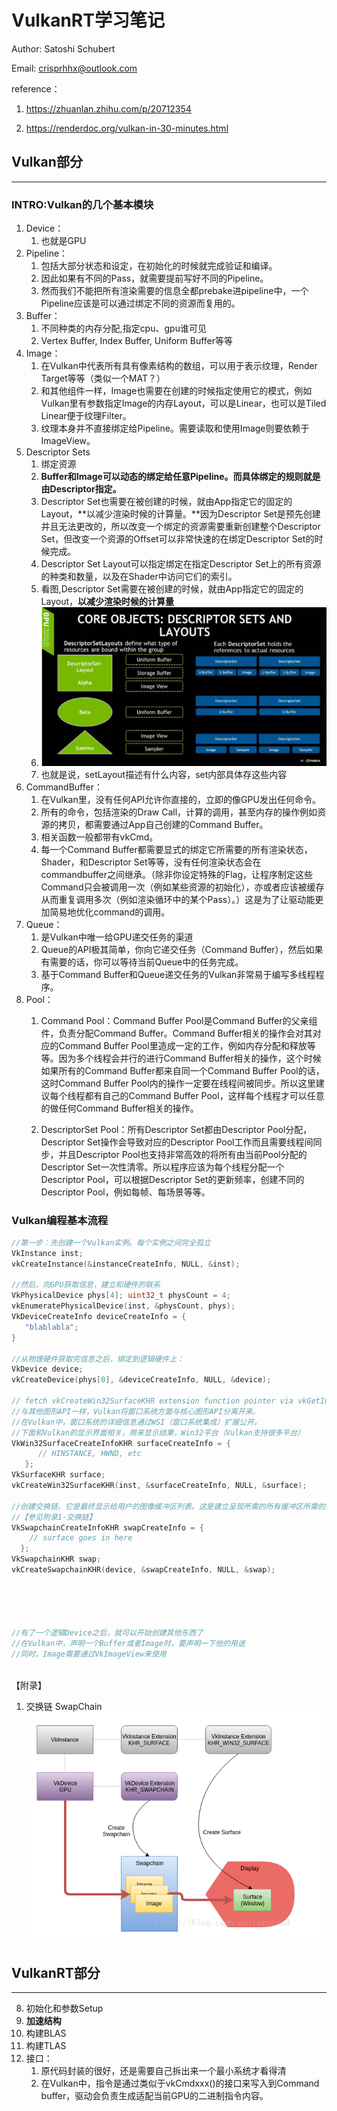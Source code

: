 # VulkanRT学习笔记

Author: Satoshi Schubert

Email: crisprhhx@outlook.com

reference：

1. <https://zhuanlan.zhihu.com/p/20712354>

2. <https://renderdoc.org/vulkan-in-30-minutes.html>

## Vulkan部分

-----

### INTRO:Vulkan的几个基本模块

1. Device：
   1. 也就是GPU
2. Pipeline：
   1. 包括大部分状态和设定，在初始化的时候就完成验证和编译。
   2. 因此如果有不同的Pass，就需要提前写好不同的Pipeline。
   3. 然而我们不能把所有渲染需要的信息全都prebake进pipeline中，一个Pipeline应该是可以通过绑定不同的资源而复用的。
3. Buffer：
   1. 不同种类的内存分配,指定cpu、gpu谁可见
   2. Vertex Buffer, Index Buffer, Uniform Buffer等等
4. Image：
   1. 在Vulkan中代表所有具有像素结构的数组，可以用于表示纹理，Render Target等等（类似一个MAT？）
   2. 和其他组件一样，Image也需要在创建的时候指定使用它的模式，例如Vulkan里有参数指定Image的内存Layout，可以是Linear，也可以是Tiled Linear便于纹理Filter。
   3. 纹理本身并不直接绑定给Pipeline。需要读取和使用Image则要依赖于ImageView。
5. Descriptor Sets
   1. 绑定资源
   2. **Buffer和Image可以动态的绑定给任意Pipeline。而具体绑定的规则就是由Descriptor指定。**
   3. Descriptor Set也需要在被创建的时候，就由App指定它的固定的Layout，**以减少渲染时候的计算量。**因为Descriptor Set是预先创建并且无法更改的，所以改变一个绑定的资源需要重新创建整个Descriptor Set，但改变一个资源的Offset可以非常快速的在绑定Descriptor Set的时候完成。
   4. Descriptor Set Layout可以指定绑定在指定Descriptor Set上的所有资源的种类和数量，以及在Shader中访问它们的索引。
   5. 看图,Descriptor Set需要在被创建的时候，就由App指定它的固定的Layout，**以减少渲染时候的计算量**
   6. ![](../pics/vkdescriptorlayout.png)
   7. 也就是说，setLayout描述有什么内容，set内部具体存这些内容
6. CommandBuffer：
   1. 在Vulkan里，没有任何API允许你直接的，立即的像GPU发出任何命令。
   2. 所有的命令，包括渲染的Draw Call，计算的调用，甚至内存的操作例如资源的拷贝，都需要通过App自己创建的Command Buffer。
   3. 相关函数一般都带有vkCmd。
   4. 每一个Command Buffer都需要显式的绑定它所需要的所有渲染状态，Shader，和Descriptor Set等等，没有任何渲染状态会在commandbuffer之间继承。（除非你设定特殊的Flag，让程序制定这些Command只会被调用一次（例如某些资源的初始化），亦或者应该被缓存从而重复调用多次（例如渲染循环中的某个Pass）。）这是为了让驱动能更加简易地优化command的调用。
7. Queue：
   1. 是Vulkan中唯一给GPU递交任务的渠道
   2. Queue的API极其简单，你向它递交任务（Command Buffer），然后如果有需要的话，你可以等待当前Queue中的任务完成。
   3. 基于Command Buffer和Queue递交任务的Vulkan非常易于编写多线程程序。
8. Pool：
   1. Command Pool：Command Buffer Pool是Command Buffer的父亲组件，负责分配Command Buffer。Command Buffer相关的操作会对其对应的Command Buffer Pool里造成一定的工作，例如内存分配和释放等等。因为多个线程会并行的进行Command Buffer相关的操作，这个时候如果所有的Command Buffer都来自同一个Command Buffer Pool的话，这时Command Buffer Pool内的操作一定要在线程间被同步。所以这里建议每个线程都有自己的Command Buffer Pool，这样每个线程才可以任意的做任何Command Buffer相关的操作。

   2. DescriptorSet Pool：所有Descriptor Set都由Descriptor Pool分配，Descriptor Set操作会导致对应的Descriptor Pool工作而且需要线程间同步，并且Descriptor Pool也支持非常高效的将所有由当前Pool分配的Descriptor Set一次性清零。所以程序应该为每个线程分配一个Descriptor Pool，可以根据Descriptor Set的更新频率，创建不同的Descriptor Pool，例如每帧、每场景等等。

### Vulkan编程基本流程

```cpp
//第一步：先创建一个Vulkan实例。每个实例之间完全孤立
VkInstance inst;
vkCreateInstance(&instanceCreateInfo, NULL, &inst);

//然后，向GPU获取信息，建立和硬件的联系
VkPhysicalDevice phys[4]; uint32_t physCount = 4;
vkEnumeratePhysicalDevice(inst, &physCount, phys);
VkDeviceCreateInfo deviceCreateInfo = {
   "blablabla";
}

//从物理硬件获取完信息之后，绑定到逻辑硬件上：
VkDevice device;
vkCreateDevice(phys[0], &deviceCreateInfo, NULL, &device);

// fetch vkCreateWin32SurfaceKHR extension function pointer via vkGetInstanceProcAddr
//与其他图形API一样，Vulkan将窗口系统方面与核心图形API分离开来。
//在Vulkan中，窗口系统的详细信息通过WSI（窗口系统集成）扩展公开。
//下面和Vulkan的显示界面相关，用来显示结果，Win32平台（Vulkan支持很多平台）
VkWin32SurfaceCreateInfoKHR surfaceCreateInfo = {
      // HINSTANCE, HWND, etc
   };
VkSurfaceKHR surface;
vkCreateWin32SurfaceKHR(inst, &surfaceCreateInfo, NULL, &surface);

//创建交换链。它是最终显示给用户的图像缓冲区列表。这是建立呈现所需的所有缓冲区所需的第一个步骤之一
//【参见附录1-交换链】
VkSwapchainCreateInfoKHR swapCreateInfo = {
    // surface goes in here
  };
VkSwapchainKHR swap;
vkCreateSwapchainKHR(device, &swapCreateInfo, NULL, &swap);





//有了一个逻辑Device之后，就可以开始创建其他东西了
//在Vulkan中，声明一个Buffer或者Image时，要声明一下他的用途
//同时，Image需要通过VkImageView来使用



```

【附录】

1. 交换链 SwapChain <br>
   ![](../pics/vkswapchain.png)






## VulkanRT部分

-----

8. 初始化和参数Setup
9. **加速结构**
1. 构建BLAS
2. 构建TLAS
3. 接口：
      1. 原代码封装的很好，还是需要自己拆出来一个最小系统才看得清
      2. 在Vulkan中，指令是通过类似于vkCmdxxx()的接口来写入到Command buffer，驱动会负责生成适配当前GPU的二进制指令内容。
